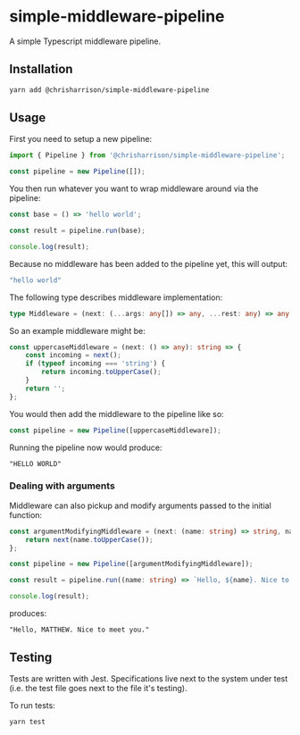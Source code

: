 # simple-middleware-pipeline

A simple Typescript middleware pipeline.

## Installation

```bash
yarn add @chrisharrison/simple-middleware-pipeline
```

## Usage

First you need to setup a new pipeline:

```typescript
import { Pipeline } from '@chrisharrison/simple-middleware-pipeline';

const pipeline = new Pipeline([]);
```

You then run whatever you want to wrap middleware around via the pipeline:

```typescript
const base = () => 'hello world';

const result = pipeline.run(base);

console.log(result);
```

Because no middleware has been added to the pipeline yet, this will output:

```typescript
"hello world"
```

The following type describes middleware implementation:

```typescript
type Middleware = (next: (...args: any[]) => any, ...rest: any) => any;
```

So an example middleware might be:

```typescript
const uppercaseMiddleware = (next: () => any): string => {
    const incoming = next();
    if (typeof incoming === 'string') {
        return incoming.toUpperCase();
    }
    return '';
};
```

You would then add the middleware to the pipeline like so:

```typescript
const pipeline = new Pipeline([uppercaseMiddleware]);
```

Running the pipeline now would produce:

```
"HELLO WORLD"
```

### Dealing with arguments

Middleware can also pickup and modify arguments passed to the initial function:

```typescript
const argumentModifyingMiddleware = (next: (name: string) => string, name: string): string => {
    return next(name.toUpperCase());
};

const pipeline = new Pipeline([argumentModifyingMiddleware]);

const result = pipeline.run((name: string) => `Hello, ${name}. Nice to meet you.`, 'matthew');

console.log(result);
```

produces:

```
"Hello, MATTHEW. Nice to meet you."
```

## Testing

Tests are written with Jest. Specifications live next to the system under test (i.e. the test file goes next to the file it's testing).

To run tests:

```bash
yarn test
```